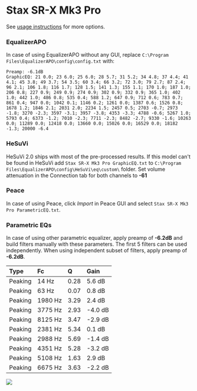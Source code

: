 # Stax SR-X Mk3 Pro
See [usage instructions](https://github.com/jaakkopasanen/AutoEq#usage) for more options.

### EqualizerAPO
In case of using EqualizerAPO without any GUI, replace `C:\Program Files\EqualizerAPO\config\config.txt`
with:
```
Preamp: -6.1dB
GraphicEQ: 21 0.0; 23 6.0; 25 6.0; 28 5.7; 31 5.2; 34 4.8; 37 4.4; 41 4.1; 45 3.8; 49 3.7; 54 3.5; 60 3.4; 66 3.2; 72 3.0; 79 2.7; 87 2.4; 96 2.1; 106 1.8; 116 1.7; 128 1.5; 141 1.3; 155 1.1; 170 1.0; 187 1.0; 206 0.8; 227 0.9; 249 0.9; 274 0.9; 302 0.9; 332 0.9; 365 1.0; 402 1.0; 442 1.0; 486 0.8; 535 0.4; 588 1.2; 647 0.9; 712 0.6; 783 0.7; 861 0.4; 947 0.0; 1042 0.1; 1146 0.2; 1261 0.0; 1387 0.6; 1526 0.8; 1678 1.2; 1846 2.1; 2031 2.0; 2234 1.5; 2457 0.5; 2703 -0.7; 2973 -1.8; 3270 -2.3; 3597 -3.1; 3957 -3.8; 4353 -3.3; 4788 -0.6; 5267 1.0; 5793 0.4; 6373 -1.2; 7010 -2.3; 7711 -2.3; 8482 -2.7; 9330 -1.6; 10263 0.0; 11289 0.0; 12418 0.0; 13660 0.0; 15026 0.0; 16529 0.0; 18182 -1.3; 20000 -6.4
```

### HeSuVi
HeSuVi 2.0 ships with most of the pre-processed results. If this model can't be found in HeSuVi add
`Stax SR-X Mk3 Pro GraphicEQ.txt` to `C:\Program Files\EqualizerAPO\config\HeSuVi\eq\custom\` folder.
Set volume attenuation in the Connection tab for both channels to **-61**

### Peace
In case of using Peace, click *Import* in Peace GUI and select `Stax SR-X Mk3 Pro ParametricEQ.txt`.

### Parametric EQs
In case of using other parametric equalizer, apply preamp of **-6.2dB** and build filters manually
with these parameters. The first 5 filters can be used independently.
When using independent subset of filters, apply preamp of **-6.2dB**.

| Type    | Fc      |    Q | Gain    |
|:--------|:--------|:-----|:--------|
| Peaking | 14 Hz   | 0.28 | 5.6 dB  |
| Peaking | 63 Hz   | 0.07 | 0.8 dB  |
| Peaking | 1980 Hz | 3.29 | 2.4 dB  |
| Peaking | 3775 Hz | 2.93 | -4.0 dB |
| Peaking | 8125 Hz | 3.47 | -2.9 dB |
| Peaking | 2381 Hz | 5.34 | 0.1 dB  |
| Peaking | 2988 Hz | 5.69 | -1.4 dB |
| Peaking | 4351 Hz | 5.28 | -3.2 dB |
| Peaking | 5108 Hz | 1.63 | 2.9 dB  |
| Peaking | 6675 Hz | 3.63 | -2.2 dB |

![](https://raw.githubusercontent.com/jaakkopasanen/AutoEq/master/results/innerfidelity/sbaf-serious/Stax%20SR-X%20Mk3%20Pro/Stax%20SR-X%20Mk3%20Pro.png)